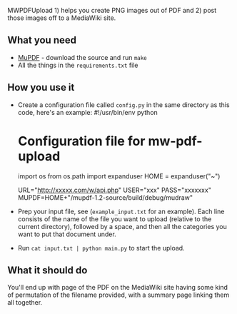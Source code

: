 MWPDFUpload 1) helps you create PNG images out of PDF and 2) post those images off to a MediaWiki site.

What you need
-------------
* [MuPDF](http://www.mupdf.com/) - download the source and run `make`
* All the things in the `requirements.txt` file

How you use it
--------------
* Create a configuration file called `config.py` in the same directory as this code, here's an example:
    #!/usr/bin/env python
    
    # Configuration file for mw-pdf-upload
    import os
    from os.path import expanduser
    HOME = expanduser("~")
    
    URL="http://xxxxx.com/w/api.php"
    USER="xxx"
    PASS="xxxxxxx"
    MUPDF=HOME+"/mupdf-1.2-source/build/debug/mudraw"

* Prep your input file, see (`example_input.txt` for an example). Each line consists of the name of the file you want 
  to upload (relative to the current directory), followed by a space, and then all the categories you want to put that
  document under. 
* Run `cat input.txt | python main.py` to start the upload. 

What it should do
-----------------
You'll end up with page of the PDF on the MediaWiki site having some kind of permutation of the filename provided, with a summary page linking them all together. 
